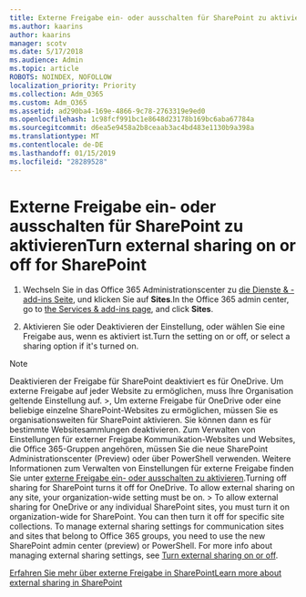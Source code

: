 ```yaml
---
title: Externe Freigabe ein- oder ausschalten für SharePoint zu aktivieren
ms.author: kaarins
author: kaarins
manager: scotv
ms.date: 5/17/2018
ms.audience: Admin
ms.topic: article
ROBOTS: NOINDEX, NOFOLLOW
localization_priority: Priority
ms.collection: Adm_O365
ms.custom: Adm_O365
ms.assetid: ad290ba4-169e-4866-9c78-2763319e9ed0
ms.openlocfilehash: 1c98fcf991bc1e8648d23178b169bc6aba67784a
ms.sourcegitcommit: d6ea5e9458a2b8ceaab3ac4bd483e1130b9a398a
ms.translationtype: MT
ms.contentlocale: de-DE
ms.lasthandoff: 01/15/2019
ms.locfileid: "28289528"
---
```

# <a name="turn-external-sharing-on-or-off-for-sharepoint"></a><span data-ttu-id="43bba-102">Externe Freigabe ein- oder ausschalten für SharePoint zu aktivieren</span><span class="sxs-lookup"><span data-stu-id="43bba-102">Turn external sharing on or off for SharePoint</span></span>

1. <span data-ttu-id="43bba-103">Wechseln Sie in das Office 365 Administrationscenter zu [die Dienste &amp; -add-ins Seite](https://portal.office.com/adminportal/home#/Settings/ServicesAndAddIns), und klicken Sie auf **Sites**.</span><span class="sxs-lookup"><span data-stu-id="43bba-103">In the Office 365 admin center, go to [the Services &amp; add-ins page](https://portal.office.com/adminportal/home#/Settings/ServicesAndAddIns), and click **Sites**.</span></span>
    
2. <span data-ttu-id="43bba-104">Aktivieren Sie oder Deaktivieren der Einstellung, oder wählen Sie eine Freigabe aus, wenn es aktiviert ist.</span><span class="sxs-lookup"><span data-stu-id="43bba-104">Turn the setting on or off, or select a sharing option if it's turned on.</span></span>
    
> [!NOTE]
> <span data-ttu-id="43bba-p101">Deaktivieren der Freigabe für SharePoint deaktiviert es für OneDrive. Um externe Freigabe auf jeder Website zu ermöglichen, muss Ihre Organisation geltende Einstellung auf. >, Um externe Freigabe für OneDrive oder eine beliebige einzelne SharePoint-Websites zu ermöglichen, müssen Sie es organisationsweiten für SharePoint aktivieren. Sie können dann es für bestimmte Websitesammlungen deaktivieren. Zum Verwalten von Einstellungen für externer Freigabe Kommunikation-Websites und Websites, die Office 365-Gruppen angehören, müssen Sie die neue SharePoint Administrationscenter (Preview) oder über PowerShell verwenden. Weitere Informationen zum Verwalten von Einstellungen für externe Freigabe finden Sie unter [externe Freigabe ein- oder ausschalten zu aktivieren](https://go.microsoft.com/fwlink/?linkid=866426).</span><span class="sxs-lookup"><span data-stu-id="43bba-p101">Turning off sharing for SharePoint turns it off for OneDrive. To allow external sharing on any site, your organization-wide setting must be on. > To allow external sharing for OneDrive or any individual SharePoint sites, you must turn it on organization-wide for SharePoint. You can then turn it off for specific site collections. To manage external sharing settings for communication sites and sites that belong to Office 365 groups, you need to use the new SharePoint admin center (preview) or PowerShell. For more info about managing external sharing settings, see [Turn external sharing on or off](https://go.microsoft.com/fwlink/?linkid=866426).</span></span> 
  
[<span data-ttu-id="43bba-111">Erfahren Sie mehr über externe Freigabe in SharePoint</span><span class="sxs-lookup"><span data-stu-id="43bba-111">Learn more about external sharing in SharePoint</span></span>](https://go.microsoft.com/fwlink/?linkid=734908)
  


